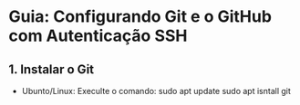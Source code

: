 # Guia: Configurando Git e o GitHub com Autenticação SSH

## 1. Instalar o Git
* Ubunto/Linux: Execulte o comando:
	sudo apt update
	sudo apt isntall git
